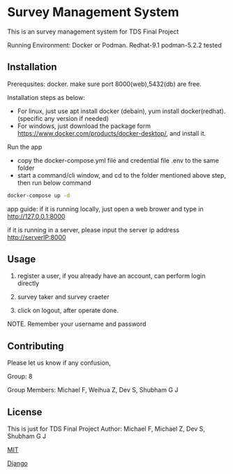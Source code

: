 # Survey Management System

This is an survey management system for TDS Final Project

Running Environment: Docker or Podman. Redhat-9.1 podman-5.2.2 tested

## Installation

Prerequsites: docker. make sure port 8000(web),5432(db) are free.

Installation steps as below:
 - For linux, just use apt install docker (debain), yum install docker(redhat).(specific any version if needed)
 - For windows, just download the package form https://www.docker.com/products/docker-desktop/, and install it.
   
 Run the app
 - copy the docker-compose.yml file and credential file .env to the same folder
 - start a command/cli window, and cd to the folder mentioned above step, then run below command
```bash
docker-compose up -d
```
app guide:
if it is running locally, just open a web brower and type in <http://127.0.0.1:8000>

if it is running in a server, please input the server ip address <http://serverIP:8000>

## Usage

1. register a user, if you already have an account, can perform login directly

2. survey taker and survey craeter

3. click on logout, after operate done. 

NOTE. Remember your username and password


## Contributing

Please let us know if any confusion, 

Group: 8

Group Members: Michael F, Weihua Z, Dev S, Shubham G J

## License
This is just for TDS Final Project
Author: Michael F, Michael Z, Dev S, Shubham G J

[MIT](https://choosealicense.com/licenses/mit/)

[Django](https://docs.djangoproject.com/zh-hans/5.0/py-modindex/)
